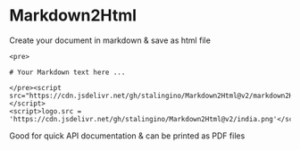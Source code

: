 # Markdown2Html

Create your document in markdown & save as html file

```
<pre>

# Your Markdown text here ...

</pre><script src="https://cdn.jsdelivr.net/gh/stalingino/Markdown2Html@v2/markdown2Html.js"></script>
<script>logo.src = 'https://cdn.jsdelivr.net/gh/stalingino/Markdown2Html@v2/india.png'</script>
```

Good for quick API documentation & can be printed as PDF files
